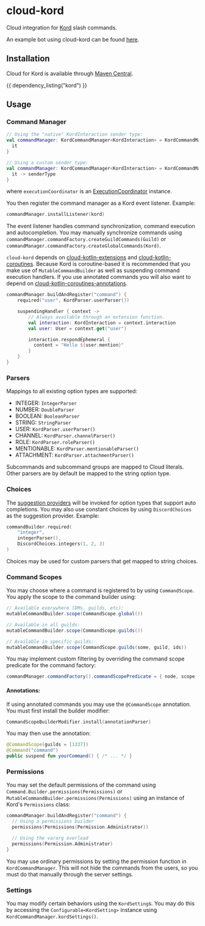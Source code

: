 # cloud-kord

Cloud integration for [Kord](https://github.com/kordlib/kord) slash commands.

An example bot using cloud-kord can be found [here](https://github.com/Incendo/cloud-discord/tree/master/examples/example-kord).

## Installation

Cloud for Kord is available through [Maven Central](https://central.sonatype.com/artifact/org.incendo/cloud-kord).

{{ dependency_listing("kord") }}

## Usage

### Command Manager

```kotlin
// Using the "native" KordInteraction sender type:
val commandManager: KordCommandManager<KordInteraction> = KordCommandManager(executionCoordinator) {
  it
}

// Using a custom sender type:
val commandManager: KordCommandManager<KordInteraction> = KordCommandManager(executionCoordinator) {
  it -> senderType
}
```

where `executionCoordinator` is an
[ExecutionCoordinator](../core/index.md#execution-coordinators) instance.

You then register the command manager as a Kord event listener. Example:

```kotlin
commandManager.installListener(kord)
```

The event listener handles command synchronization, command execution and
autocompletion. You may manually synchronize commands using
`commandManager.commandFactory.createGuildCommands(Guild)` or
`commandManager.commandFactory.createGlobalCommands(Kord)`.

`cloud-kord` depends on [cloud-kotlin-extensions](../kotlin/extensions.md)
and [cloud-kotlin-coroutines](../kotlin/coroutines.md). Because Kord is coroutine-based it is recommended
that you make use of `MutableCommandBuilder` as well as suspending command execution handlers. If you use annotated
commands you will also want to depend on [cloud-kotlin-coroutines-annotations](../kotlin/annotations.md).

```kotlin title="Example command registration"
commandManager.buildAndRegister("command") {
    required("user", KordParser.userParser())

    suspendingHandler { context ->
        // Always available through an extension function.
        val interaction: KordInteraction = context.interaction
        val user: User = context.get("user")

        interaction.respondEphemeral {
          content = "Hello ${user.mention}"
        }
    }
}
```

### Parsers

Mappings to all existing option types are supported:

- INTEGER: `IntegerParser`
- NUMBER: `DoubleParser`
- BOOLEAN: `BooleanParser`
- STRING: `StringParser`
- USER: `KordParser.userParser()`
- CHANNEL: `KordParser.channelParser()`
- ROLE: `KordParser.roleParser()`
- MENTIONABLE: `KordParser.mentionableParser()`
- ATTACHMENT: `KordParser.attachmentParser()`

Subcommands and subcommand groups are mapped to Cloud literals.
Other parsers are by default be mapped to the string option type.

### Choices

The [suggestion providers](../core/index.md#suggestions) will be invoked for option types that support
auto completions.
You may also use constant choices by using `DiscordChoices` as the suggestion provider. Example:

```kotlin
commandBuilder.required(
    "integer",
    integerParser(),
    DiscordChoices.integers(1, 2, 3)
)
```

Choices may be used for custom parsers that get mapped to string choices.

### Command Scopes

You may choose where a command is registered to by using `CommandScope`. You apply the scope to the command builder using:

```java
// Available everywhere (DMs, guilds, etc):
mutableCommandBuilder.scope(CommandScope.global())

// Available in all guilds:
mutableCommandBuilder.scope(CommandScope.guilds())

// Available in specific guilds:
mutableCommandBuilder.scope(CommandScope.guilds(some, guild, ids))
```

You may implement custom filtering by overriding the command scope predicate for the command factory:

```java
commandManager.commandFactory().commandScopePredicate = { node, scope -> yourLogicHere }
```

#### Annotations:

If using annotated commands you may use the `@CommandScope` annotation. You must first install the builder modifier:

```kotlin
CommandScopeBuilderModifier.install(annotationParser)
```

You may then use the annotation:

```kotlin
@CommandScope(guilds = [1337])
@Command("command")
public suspend fun yourCommand() { /* ... */ }
```

### Permissions

You may set the default permissions of the command using `Command.Builder.permissions(Permissions)` or
`MutableCommandBuilder.permissions(Permissions)` using an instance of Kord's `Permissions` class:

```kotlin
commandManager.buildAndRegister("command") {
  // Using a permissions builder
  permissions(Permissions(Permission.Administrator))

  // Using the vararg overload
  permissions(Permission.Administrator)
}
```

You may use ordinary permissions by setting the permission function in `KordCommandManager`.
This will not hide the commands from the users, so you must do that manually through the server settings.

### Settings

You may modify certain behaviors using the `KordSetting`s. You may do this by
accessing the `Configurable<KordSetting>` instance using `KordCommandManager.kordSettings()`.
